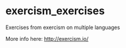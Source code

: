 # exercism_exercises
Exercises from exercism on multiple languages

More info here:
http://exercism.io/
